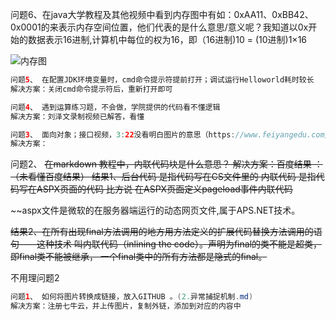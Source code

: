 
问题6、在java大学教程及其他视频中看到内存图中有如：0xAA11、0xBB42、0x0001的来表示内存空间位置，他们代表的是什么意思/意义呢？我知道以0x开始的数据表示16进制,计算机中每位的权为16，即（16进制)10 = (10进制)1×16

![内存图](http://p8eerbuco.bkt.clouddn.com/%E5%BE%AE%E4%BF%A1%E6%88%AA%E5%9B%BE_20180508190642.png)

```java
问题5、 在配置JDK环境变量时，cmd命令提示符提前打开；调试运行Helloworld耗时较长
解决方案：关闭cmd命令提示符后，重新打开即可

问题4、 遇到运算练习题，不会做，学院提供的代码看不懂逻辑
解决方案：刘泽文录制视频已解答，看懂

问题3、 面向对象；接口视频，3:22没看明白图片的意思（https://www.feiyangedu.com/section/1aq3t52jr0ag0830001m）
解决方案：
```
问题2、 ~~在markdown 教程中，内联代码块是什么意思？
解决方案：百度结果 ：（未看懂百度结果）
结果1、后台代码 是指代码写在CS文件里的
内联代码 是指代码写在ASPX页面的代码
比方说 在ASPX页面定义pageload事件内联代码~~
  <script   language="C#"   runat="server">   
    void   Page_Load(object   sender,   EventArgs   e)   
    {   
        //要执行的代码   
    }   
  </script>

~~aspx文件是微软的在服务器端运行的动态网页文件,属于APS.NET技术。

~~结果2、在所有出现final方法调用的地方用方法定义的扩展代码替换方法调用的语句——这种技术
叫内联代码（inlining the code）。声明为final的类不能是超类，即final类不能被继承，
一个final类中的所有方法都是隐式的final。~~

不用理问题2

```java
问题1、 如何将图片转换成链接，放入GITHUB 。(2.异常捕捉机制.md)
解决方案：注册七牛云，并上传图片，复制外链，添加到对应的内容中

```

